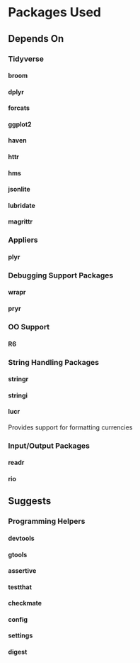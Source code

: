 

# Packages Used

## Depends On

### Tidyverse

####  broom

####  dplyr 

####  forcats

####  ggplot2

####  haven

####  httr

####  hms

####  jsonlite

####  lubridate

####  magrittr

### Appliers

#### plyr

### Debugging Support Packages

####  wrapr

#### pryr

### OO Support

####  R6

### String Handling Packages

####  stringr

####  stringi

####  lucr

Provides support for formatting currencies

### Input/Output Packages

####  readr

####  rio
  
  
## Suggests

### Programming Helpers

#### devtools

#### gtools

#### assertive

#### testthat

#### checkmate

#### config

#### settings

#### digest